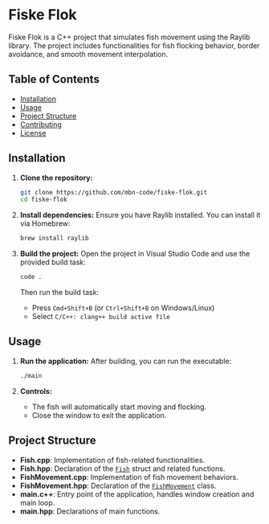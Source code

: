 # Fiske Flok

Fiske Flok is a C++ project that simulates fish movement using the Raylib library. The project includes functionalities for fish flocking behavior, border avoidance, and smooth movement interpolation.

## Table of Contents

- [Installation](#installation)
- [Usage](#usage)
- [Project Structure](#project-structure)
- [Contributing](#contributing)
- [License](#license)

## Installation

1. **Clone the repository:**
    ```sh
    git clone https://github.com/mbn-code/fiske-flok.git
    cd fiske-flok
    ```

2. **Install dependencies:**
    Ensure you have Raylib installed. You can install it via Homebrew:
    ```sh
    brew install raylib
    ```

3. **Build the project:**
    Open the project in Visual Studio Code and use the provided build task:
    ```sh
    code .
    ```
    Then run the build task:
    - Press `Cmd+Shift+B` (or `Ctrl+Shift+B` on Windows/Linux)
    - Select `C/C++: clang++ build active file`

## Usage

1. **Run the application:**
    After building, you can run the executable:
    ```sh
    ./main
    ```

2. **Controls:**
    - The fish will automatically start moving and flocking.
    - Close the window to exit the application.

## Project Structure

- **Fish.cpp**: Implementation of fish-related functionalities.
- **Fish.hpp**: Declaration of the [`Fish`](command:_github.copilot.openSymbolFromReferences?%5B%22%22%2C%5B%7B%22uri%22%3A%7B%22scheme%22%3A%22file%22%2C%22authority%22%3A%22%22%2C%22path%22%3A%22%2FUsers%2Fmbn%2FDocuments%2FProgrammering%2Fc%2B%2B%2FFiskeFlok%2FFish.hpp%22%2C%22query%22%3A%22%22%2C%22fragment%22%3A%22%22%7D%2C%22pos%22%3A%7B%22line%22%3A6%2C%22character%22%3A7%7D%7D%2C%7B%22uri%22%3A%7B%22scheme%22%3A%22file%22%2C%22authority%22%3A%22%22%2C%22path%22%3A%22%2FUsers%2Fmbn%2FDocuments%2FProgrammering%2Fc%2B%2B%2FFiskeFlok%2FFishMovement.hpp%22%2C%22query%22%3A%22%22%2C%22fragment%22%3A%22%22%7D%2C%22pos%22%3A%7B%22line%22%3A8%2C%22character%22%3A24%7D%7D%2C%7B%22uri%22%3A%7B%22scheme%22%3A%22file%22%2C%22authority%22%3A%22%22%2C%22path%22%3A%22%2FUsers%2Fmbn%2FDocuments%2FProgrammering%2Fc%2B%2B%2FFiskeFlok%2Fmain.c%2B%2B%22%2C%22query%22%3A%22%22%2C%22fragment%22%3A%22%22%7D%2C%22pos%22%3A%7B%22line%22%3A12%2C%22character%22%3A0%7D%7D%2C%7B%22uri%22%3A%7B%22scheme%22%3A%22file%22%2C%22authority%22%3A%22%22%2C%22path%22%3A%22%2FUsers%2Fmbn%2FDocuments%2FProgrammering%2Fc%2B%2B%2FFiskeFlok%2F.vscode%2Ftasks.json%22%2C%22query%22%3A%22%22%2C%22fragment%22%3A%22%22%7D%2C%22pos%22%3A%7B%22line%22%3A11%2C%22character%22%3A32%7D%7D%5D%2C%2234f7e20d-ce57-432f-b939-ddd884ca4344%22%5D "Go to definition") struct and related functions.
- **FishMovement.cpp**: Implementation of fish movement behaviors.
- **FishMovement.hpp**: Declaration of the [`FishMovement`](command:_github.copilot.openSymbolFromReferences?%5B%22%22%2C%5B%7B%22uri%22%3A%7B%22scheme%22%3A%22file%22%2C%22authority%22%3A%22%22%2C%22path%22%3A%22%2FUsers%2Fmbn%2FDocuments%2FProgrammering%2Fc%2B%2B%2FFiskeFlok%2FFishMovement.hpp%22%2C%22query%22%3A%22%22%2C%22fragment%22%3A%22%22%7D%2C%22pos%22%3A%7B%22line%22%3A6%2C%22character%22%3A6%7D%7D%2C%7B%22uri%22%3A%7B%22scheme%22%3A%22file%22%2C%22authority%22%3A%22%22%2C%22path%22%3A%22%2FUsers%2Fmbn%2FDocuments%2FProgrammering%2Fc%2B%2B%2FFiskeFlok%2Fmain.c%2B%2B%22%2C%22query%22%3A%22%22%2C%22fragment%22%3A%22%22%7D%2C%22pos%22%3A%7B%22line%22%3A19%2C%22character%22%3A8%7D%7D%2C%7B%22uri%22%3A%7B%22scheme%22%3A%22file%22%2C%22authority%22%3A%22%22%2C%22path%22%3A%22%2FUsers%2Fmbn%2FDocuments%2FProgrammering%2Fc%2B%2B%2FFiskeFlok%2F.vscode%2Ftasks.json%22%2C%22query%22%3A%22%22%2C%22fragment%22%3A%22%22%7D%2C%22pos%22%3A%7B%22line%22%3A12%2C%22character%22%3A32%7D%7D%5D%2C%2234f7e20d-ce57-432f-b939-ddd884ca4344%22%5D "Go to definition") class.
- **main.c++**: Entry point of the application, handles window creation and main loop.
- **main.hpp**: Declarations of main functions.

